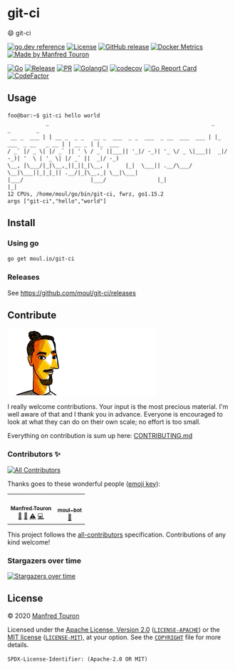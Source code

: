 # git-ci

:smile: git-ci

[![go.dev reference](https://img.shields.io/badge/go.dev-reference-007d9c?logo=go&logoColor=white)](https://pkg.go.dev/moul.io/git-ci)
[![License](https://img.shields.io/badge/license-Apache--2.0%20%2F%20MIT-%2397ca00.svg)](https://github.com/moul/git-ci/blob/master/COPYRIGHT)
[![GitHub release](https://img.shields.io/github/release/moul/git-ci.svg)](https://github.com/moul/git-ci/releases)
[![Docker Metrics](https://images.microbadger.com/badges/image/moul/git-ci.svg)](https://microbadger.com/images/moul/git-ci)
[![Made by Manfred Touron](https://img.shields.io/badge/made%20by-Manfred%20Touron-blue.svg?style=flat)](https://manfred.life/)

[![Go](https://github.com/moul/git-ci/workflows/Go/badge.svg)](https://github.com/moul/git-ci/actions?query=workflow%3AGo)
[![Release](https://github.com/moul/git-ci/workflows/Release/badge.svg)](https://github.com/moul/git-ci/actions?query=workflow%3ARelease)
[![PR](https://github.com/moul/git-ci/workflows/PR/badge.svg)](https://github.com/moul/git-ci/actions?query=workflow%3APR)
[![GolangCI](https://golangci.com/badges/github.com/moul/git-ci.svg)](https://golangci.com/r/github.com/moul/git-ci)
[![codecov](https://codecov.io/gh/moul/git-ci/branch/master/graph/badge.svg)](https://codecov.io/gh/moul/git-ci)
[![Go Report Card](https://goreportcard.com/badge/moul.io/git-ci)](https://goreportcard.com/report/moul.io/git-ci)
[![CodeFactor](https://www.codefactor.io/repository/github/moul/git-ci/badge)](https://www.codefactor.io/repository/github/moul/git-ci)

## Usage

[embedmd]:# (.tmp/usage.txt console)
```console
foo@bar:~$ git-ci hello world
            _                                                   _                      _        _
 __ _  ___ | | __ _  _ _   __ _  ___  _ _  ___  _ __  ___  ___ | |_  ___  _ __   _ __ | | __ _ | |_  ___
/ _` |/ _ \| |/ _` || ' \ / _` ||___|| '_|/ -_)| '_ \/ _ \|___||  _|/ -_)| '  \ | '_ \| |/ _` ||  _|/ -_)
\__, |\___/|_|\__,_||_||_|\__, |     |_|  \___|| .__/\___/      \__|\___||_|_|_|| .__/|_|\__,_| \__|\___|
|___/                     |___/                |_|                              |_|
12 CPUs, /home/moul/go/bin/git-ci, fwrz, go1.15.2
args ["git-ci","hello","world"]
```

## Install

### Using go

```sh
go get moul.io/git-ci
```

### Releases

See https://github.com/moul/git-ci/releases

## Contribute

![Contribute <3](https://raw.githubusercontent.com/moul/moul/master/contribute.gif)

I really welcome contributions.
Your input is the most precious material.
I'm well aware of that and I thank you in advance.
Everyone is encouraged to look at what they can do on their own scale;
no effort is too small.

Everything on contribution is sum up here: [CONTRIBUTING.md](./CONTRIBUTING.md)

### Contributors ✨

<!-- ALL-CONTRIBUTORS-BADGE:START - Do not remove or modify this section -->
[![All Contributors](https://img.shields.io/badge/all_contributors-2-orange.svg)](#contributors)
<!-- ALL-CONTRIBUTORS-BADGE:END -->

Thanks goes to these wonderful people ([emoji key](https://allcontributors.org/docs/en/emoji-key)):

<!-- ALL-CONTRIBUTORS-LIST:START - Do not remove or modify this section -->
<!-- prettier-ignore-start -->
<!-- markdownlint-disable -->
<table>
  <tr>
    <td align="center"><a href="http://manfred.life"><img src="https://avatars1.githubusercontent.com/u/94029?v=4" width="100px;" alt=""/><br /><sub><b>Manfred Touron</b></sub></a><br /><a href="#maintenance-moul" title="Maintenance">🚧</a> <a href="https://github.com/moul/git-ci/commits?author=moul" title="Documentation">📖</a> <a href="https://github.com/moul/git-ci/commits?author=moul" title="Tests">⚠️</a> <a href="https://github.com/moul/git-ci/commits?author=moul" title="Code">💻</a></td>
    <td align="center"><a href="https://manfred.life/moul-bot"><img src="https://avatars1.githubusercontent.com/u/41326314?v=4" width="100px;" alt=""/><br /><sub><b>moul-bot</b></sub></a><br /><a href="#maintenance-moul-bot" title="Maintenance">🚧</a></td>
  </tr>
</table>

<!-- markdownlint-enable -->
<!-- prettier-ignore-end -->
<!-- ALL-CONTRIBUTORS-LIST:END -->

This project follows the [all-contributors](https://github.com/all-contributors/all-contributors)
specification. Contributions of any kind welcome!

### Stargazers over time

[![Stargazers over time](https://starchart.cc/moul/git-ci.svg)](https://starchart.cc/moul/git-ci)

## License

© 2020 [Manfred Touron](https://manfred.life)

Licensed under the [Apache License, Version 2.0](https://www.apache.org/licenses/LICENSE-2.0)
([`LICENSE-APACHE`](LICENSE-APACHE)) or the [MIT license](https://opensource.org/licenses/MIT)
([`LICENSE-MIT`](LICENSE-MIT)), at your option.
See the [`COPYRIGHT`](COPYRIGHT) file for more details.

`SPDX-License-Identifier: (Apache-2.0 OR MIT)`
